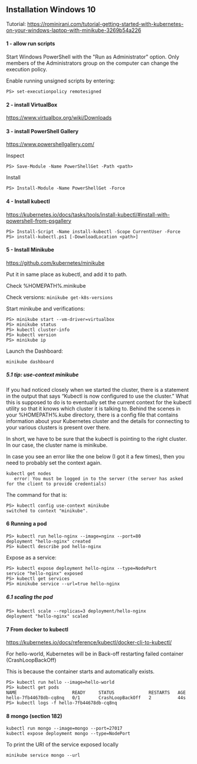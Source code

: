 
## Installation Windows 10

Tutorial: https://rominirani.com/tutorial-getting-started-with-kubernetes-on-your-windows-laptop-with-minikube-3269b54a226

#### 1 - allow run scripts

Start Windows PowerShell with the "Run as Administrator" option. Only members of the Administrators group on the computer can change the execution policy.

Enable running unsigned scripts by entering:

```
PS> set-executionpolicy remotesigned
```

#### 2 - install VirtualBox
https://www.virtualbox.org/wiki/Downloads

#### 3 - install PowerShell Gallery

https://www.powershellgallery.com/

Inspect
```
PS> Save-Module -Name PowerShellGet -Path <path>
```
Install
```
PS> Install-Module -Name PowerShellGet -Force
```

#### 4 - Install kubectl

https://kubernetes.io/docs/tasks/tools/install-kubectl/#install-with-powershell-from-psgallery

```
PS> Install-Script -Name install-kubectl -Scope CurrentUser -Force
PS> install-kubectl.ps1 [-DownloadLocation <path>]
```

#### 5 - Install Minikube

https://github.com/kubernetes/minikube

Put it in same place as kubectl, and add it to path.

Check %HOMEPATH%\.minikube

Check versions: `minikube get-k8s-versions`

Start minikube and verifications:
```
PS> minikube start --vm-driver=virtualbox
PS> minikube status
PS> kubectl cluster-info
PS> kubectl version
PS> minikube ip
```

Launch the Dashboard:
```
minikube dashboard
```

##### 5.1 tip: use-context minikube

If you had noticed closely when we started the cluster, there is a statement in the output that says “Kubectl is now configured to use the cluster.” What this is supposed to do is to eventually set the current context for the kubectl utility so that it knows which cluster it is talking to. Behind the scenes in your %HOMEPATH%\.kube directory, there is a config file that contains information about your Kubernetes cluster and the details for connecting to your various clusters is present over there.

In short, we have to be sure that the kubectl is pointing to the right cluster. In our case, the cluster name is minikube.

In case you see an error like the one below (I got it a few times), then you need to probably set the context again.

```
kubectl get nodes
   error: You must be logged in to the server (the server has asked for the client to provide credentials)
```

The command for that is:

```
PS> kubectl config use-context minikube
switched to context "minikube".
```

#### 6 Running a pod

```
PS> kubectl run hello-nginx --image=nginx --port=80
deployment "hello-nginx" created
PS> kubectl describe pod hello-nginx
```

Expose as a service:
```
PS> kubectl expose deployment hello-nginx --type=NodePort
service "hello-nginx" exposed
PS> kubectl get services
PS> minikube service --url=true hello-nginx
```

##### 6.1 scaling the pod
```
PS> kubectl scale --replicas=3 deployment/hello-nginx
deployment "hello-nginx" scaled
```

#### 7 From docker to kubectl

https://kubernetes.io/docs/reference/kubectl/docker-cli-to-kubectl/

For hello-world, Kubernetes will be in Back-off restarting failed container (CrashLoopBackOff)

This is because the container starts and automatically exists.

```
PS> kubectl run hello --image=hello-world
PS> kubectl get pods
NAME                     READY     STATUS             RESTARTS   AGE
hello-7fb44678db-cq8nq   0/1       CrashLoopBackOff   2          44s
PS> kubectl logs -f hello-7fb44678db-cq8nq
```

#### 8 mongo (section 182)
```
kubectl run mongo --image=mongo --port=27017
kubectl expose deployment mongo --type=NodePort
```

To print the URI of the service exposed locally

```
minikube service mongo --url
```
